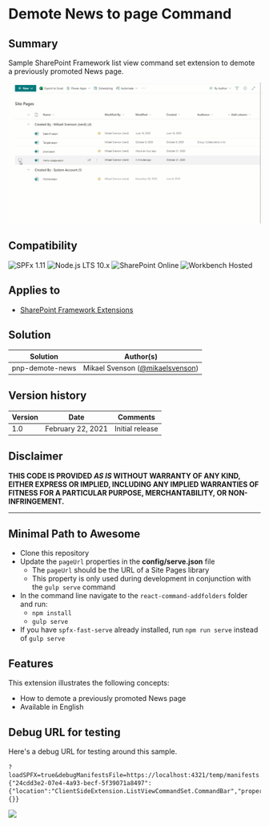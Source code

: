 # Demote News to page Command

## Summary

Sample SharePoint Framework list view command set extension to demote a previously promoted News page.

![preview](assets/preview.gif)

## Compatibility

![SPFx 1.11](https://img.shields.io/badge/spfx-1.11.0-green.svg) 
![Node.js LTS 10.x](https://img.shields.io/badge/Node.js-LTS%2010.x-green.svg) 
![SharePoint Online](https://img.shields.io/badge/SharePoint-Online-red.svg) 
![Workbench Hosted](https://img.shields.io/badge/Workbench-Hosted-yellow.svg)


## Applies to

* [SharePoint Framework Extensions](https://docs.microsoft.com/en-us/sharepoint/dev/spfx/extensions/overview-extensions)

## Solution

Solution|Author(s)
--------|---------
pnp-demote-news| Mikael Svenson ([@mikaelsvenson](https://twitter.com/mikaelsvenson))

## Version history

Version|Date|Comments
-------|----|--------
1.0| February 22, 2021|Initial release

## Disclaimer

**THIS CODE IS PROVIDED *AS IS* WITHOUT WARRANTY OF ANY KIND, EITHER EXPRESS OR IMPLIED, INCLUDING ANY IMPLIED WARRANTIES OF FITNESS FOR A PARTICULAR PURPOSE, MERCHANTABILITY, OR NON-INFRINGEMENT.**

---

## Minimal Path to Awesome

- Clone this repository
- Update the `pageUrl` properties in the **config/serve.json** file
  - The `pageUrl` should be the URL of a Site Pages library
  - This property is only used during development in conjunction with the `gulp serve` command
- In the command line navigate to the `react-command-addfolders` folder and run:
  - `npm install`
  - `gulp serve`
- If you have `spfx-fast-serve` already installed, run `npm run serve` instead of `gulp serve`

## Features

This extension illustrates the following concepts:

- How to demote a previously promoted News page
- Available in English

## Debug URL for testing

Here's a debug URL for testing around this sample.

```
?loadSPFX=true&debugManifestsFile=https://localhost:4321/temp/manifests.js&loadSPFX=true&customActions={"24cdd3e2-07e4-4a93-becf-5f39071a8497":{"location":"ClientSideExtension.ListViewCommandSet.CommandBar","properties":{}}
```

![](https://telemetry.sharepointpnp.com/sp-dev-fx-extensions/samples/react-command-demote-news)
